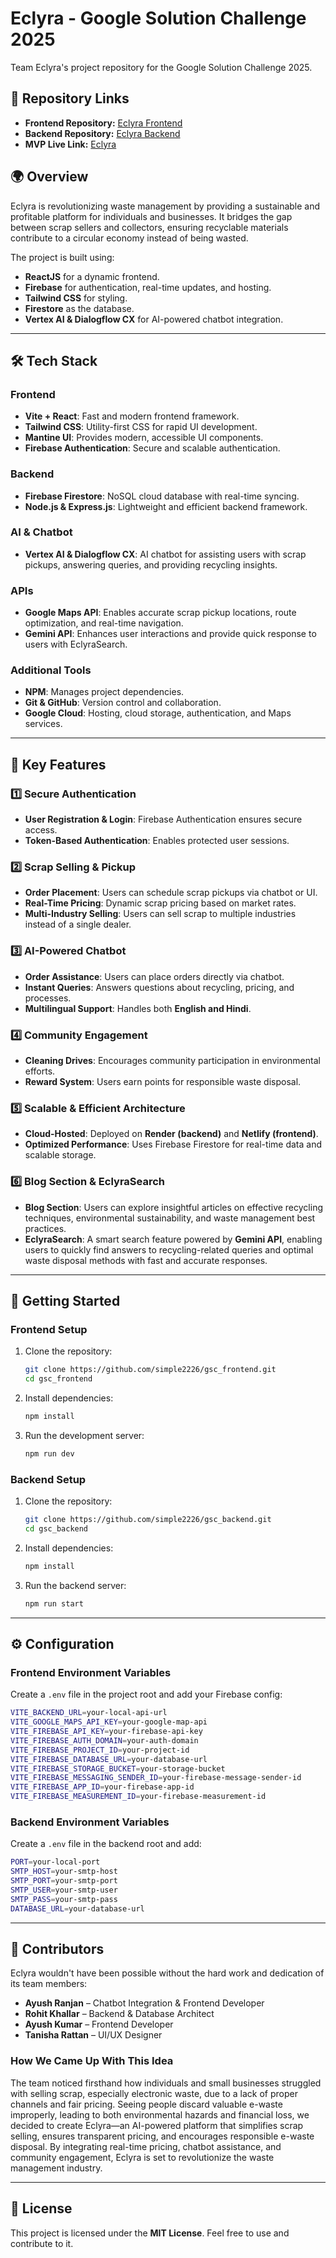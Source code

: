 # Eclyra - Google Solution Challenge 2025

Team Eclyra's project repository for the Google Solution Challenge 2025.

## 🔗 Repository Links
- **Frontend Repository:** [Eclyra Frontend](https://github.com/simple2226/gsc_frontend)
- **Backend Repository:** [Eclyra Backend](https://github.com/simple2226/gsc_backend)
- **MVP Live Link:** [Eclyra](https://eclyra.netlify.app/)

## 🌍 Overview
Eclyra is revolutionizing waste management by providing a sustainable and profitable platform for individuals and businesses. It bridges the gap between scrap sellers and collectors, ensuring recyclable materials contribute to a circular economy instead of being wasted. 

The project is built using:
- **ReactJS** for a dynamic frontend.
- **Firebase** for authentication, real-time updates, and hosting.
- **Tailwind CSS** for styling.
- **Firestore** as the database.
- **Vertex AI & Dialogflow CX** for AI-powered chatbot integration.

---

## 🛠️ Tech Stack
### **Frontend**
- **Vite + React**: Fast and modern frontend framework.
- **Tailwind CSS**: Utility-first CSS for rapid UI development.
- **Mantine UI**: Provides modern, accessible UI components.
- **Firebase Authentication**: Secure and scalable authentication.

### **Backend**
- **Firebase Firestore**: NoSQL cloud database with real-time syncing.
- **Node.js & Express.js**: Lightweight and efficient backend framework.

### **AI & Chatbot**
- **Vertex AI & Dialogflow CX**: AI chatbot for assisting users with scrap pickups, answering queries, and providing recycling insights.

### **APIs**
- **Google Maps API**: Enables accurate scrap pickup locations, route optimization, and real-time navigation.
- **Gemini API**: Enhances user interactions and provide quick response to users with EclyraSearch.

### **Additional Tools**
- **NPM**: Manages project dependencies.
- **Git & GitHub**: Version control and collaboration.
- **Google Cloud**: Hosting, cloud storage, authentication, and Maps services.

---

## 🔑 Key Features
### **1️⃣ Secure Authentication**
- **User Registration & Login**: Firebase Authentication ensures secure access.
- **Token-Based Authentication**: Enables protected user sessions.

### **2️⃣ Scrap Selling & Pickup**
- **Order Placement**: Users can schedule scrap pickups via chatbot or UI.
- **Real-Time Pricing**: Dynamic scrap pricing based on market rates.
- **Multi-Industry Selling**: Users can sell scrap to multiple industries instead of a single dealer.

### **3️⃣ AI-Powered Chatbot**
- **Order Assistance**: Users can place orders directly via chatbot.
- **Instant Queries**: Answers questions about recycling, pricing, and processes.
- **Multilingual Support**: Handles both **English and Hindi**.

### **4️⃣ Community Engagement**
- **Cleaning Drives**: Encourages community participation in environmental efforts.
- **Reward System**: Users earn points for responsible waste disposal.

### **5️⃣ Scalable & Efficient Architecture**
- **Cloud-Hosted**: Deployed on **Render (backend)** and **Netlify (frontend)**.
- **Optimized Performance**: Uses Firebase Firestore for real-time data and scalable storage.

### **6️⃣ Blog Section & EclyraSearch**
- **Blog Section**: Users can explore insightful articles on effective recycling techniques, environmental sustainability, and waste management best practices.
- **EclyraSearch**: A smart search feature powered by **Gemini API**, enabling users to quickly find answers to recycling-related queries and optimal waste disposal methods with fast and accurate responses.

---

## 🚀 Getting Started
### **Frontend Setup**
1. Clone the repository:
   ```sh
   git clone https://github.com/simple2226/gsc_frontend.git
   cd gsc_frontend
   ```
2. Install dependencies:
   ```sh
   npm install
   ```
3. Run the development server:
   ```sh
   npm run dev
   ```

### **Backend Setup**
1. Clone the repository:
   ```sh
   git clone https://github.com/simple2226/gsc_backend.git
   cd gsc_backend
   ```
2. Install dependencies:
   ```sh
   npm install
   ```
3. Run the backend server:
   ```sh
   npm run start
   ```

---

## ⚙️ Configuration
### **Frontend Environment Variables**
Create a `.env` file in the project root and add your Firebase config:
```sh
VITE_BACKEND_URL=your-local-api-url
VITE_GOOGLE_MAPS_API_KEY=your-google-map-api
VITE_FIREBASE_API_KEY=your-firebase-api-key
VITE_FIREBASE_AUTH_DOMAIN=your-auth-domain
VITE_FIREBASE_PROJECT_ID=your-project-id
VITE_FIREBASE_DATABASE_URL=your-database-url
VITE_FIREBASE_STORAGE_BUCKET=your-storage-bucket
VITE_FIREBASE_MESSAGING_SENDER_ID=your-firebase-message-sender-id
VITE_FIREBASE_APP_ID=your-firebase-app-id
VITE_FIREBASE_MEASUREMENT_ID=your-firebase-measurement-id
```

### **Backend Environment Variables**
Create a `.env` file in the backend root and add:
```sh
PORT=your-local-port
SMTP_HOST=your-smtp-host
SMTP_PORT=your-smtp-port
SMTP_USER=your-smtp-user
SMTP_PASS=your-smtp-pass
DATABASE_URL=your-database-url
```

---

## 🤝 Contributors
Eclyra wouldn't have been possible without the hard work and dedication of its team members:
- **Ayush Ranjan** – Chatbot Integration & Frontend Developer
- **Rohit Khallar** – Backend & Database Architect
- **Ayush Kumar** – Frontend Developer
- **Tanisha Rattan** – UI/UX Designer

### **How We Came Up With This Idea**
The team noticed firsthand how individuals and small businesses struggled with selling scrap, especially electronic waste, due to a lack of proper channels and fair pricing. Seeing people discard valuable e-waste improperly, leading to both environmental hazards and financial loss, we decided to create Eclyra—an AI-powered platform that simplifies scrap selling, ensures transparent pricing, and encourages responsible e-waste disposal. By integrating real-time pricing, chatbot assistance, and community engagement, Eclyra is set to revolutionize the waste management industry.

---

## 📜 License
This project is licensed under the **MIT License**. Feel free to use and contribute to it.


